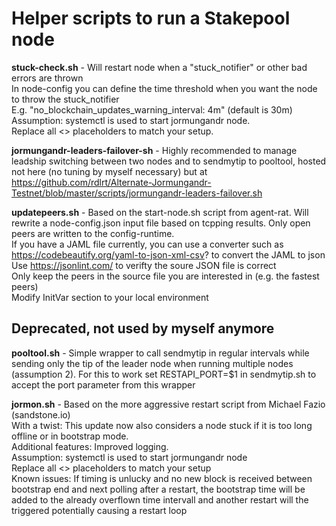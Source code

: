 # Helper scripts to run a Stakepool node

**stuck-check.sh** - Will restart node when a "stuck_notifier" or other bad errors are thrown\
                 In node-config you can define the time threshold when you want the node to throw the stuck_notifier\
                 E.g. "no_blockchain_updates_warning_interval: 4m" (default is 30m)
                 Assumption: systemctl is used to start jormungandr node.\
                 Replace all <> placeholders to match your setup.

**jormungandr-leaders-failover-sh** - Highly recommended to manage leadship switching between two nodes and to sendmytip to pooltool, hosted not here (no tuning by myself necessary) but at https://github.com/rdlrt/Alternate-Jormungandr-Testnet/blob/master/scripts/jormungandr-leaders-failover.sh

**updatepeers.sh** - Based on the start-node.sh script from agent-rat. Will rewrite a node-config.json input file based on tcpping results. Only open peers are written to the config-runtime.\
               If you have a JAML file currently, you can use a converter such as https://codebeautify.org/yaml-to-json-xml-csv? to convert the JAML to json\
              Use https://jsonlint.com/ to verifty the soure JSON file is correct\
              Only keep the peers in the source file you are interested in (e.g. the fastest peers)\
              Modify InitVar section to your local environment

## Deprecated, not used by myself anymore

**pooltool.sh** - Simple wrapper to call sendmytip in regular intervals while sending only the tip of the leader node when running multiple nodes (assumption 2). For this to work set RESTAPI_PORT=$1 in sendmytip.sh to accept the port parameter from this wrapper                
              
**jormon.sh** - Based on the more aggressive restart script from Michael Fazio (sandstone.io)\
            With a twist: This update now also considers a node stuck if it is too long offline or in bootstrap mode.\
            Additional features: Improved logging.\
            Assumption: systemctl is used to start jormungandr node\
            Replace all <> placeholders to match your setup\
            Known issues: If timing is unlucky and no new block is received between bootstrap end and next polling after a restart, the bootstrap time will be added to the already overflown time intervall and another restart will the triggered potentially causing a restart loop
